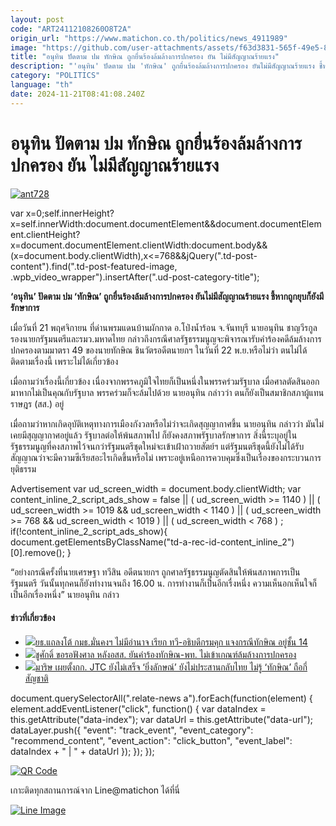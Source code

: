 ```yaml
---
layout: post
code: "ART24112108260O8T2A"
origin_url: "https://www.matichon.co.th/politics/news_4911989"
image: "https://github.com/user-attachments/assets/f63d3831-565f-49e5-824b-6adfd4a6a515"
title: "อนุทิน ปัดตาม ปม ทักษิณ ถูกยื่นร้องล้มล้างการปกครอง ยัน ไม่มีสัญญาณร้ายแรง"
description: "'อนุทิน' ปัดตาม ปม 'ทักษิณ' ถูกยื่นร้องล้มล้างการปกครอง ยันไม่มีสัญญาณร้ายแรง ชี้หากถูกยุบก็ยังมีรักษาการ"
category: "POLITICS"
language: "th"
date: 2024-11-21T08:41:08.240Z
---
```


# อนุทิน ปัดตาม ปม ทักษิณ ถูกยื่นร้องล้มล้างการปกครอง ยัน ไม่มีสัญญาณร้ายแรง

[![](https://www.matichon.co.th/wp-content/uploads/2024/11/ant728.jpg "ant728")](https://www.matichon.co.th/wp-content/uploads/2024/11/ant728.jpg)

var x=0;self.innerHeight?x=self.innerWidth:document.documentElement&&document.documentElement.clientHeight?x=document.documentElement.clientWidth:document.body&&(x=document.body.clientWidth),x<=768&&jQuery(".td-post-content").find(".td-post-featured-image, .wpb\_video\_wrapper").insertAfter(".ud-post-category-title");

**‘อนุทิน’ ปัดตาม ปม ‘ทักษิณ’ ถูกยื่นร้องล้มล้างการปกครอง ยันไม่มีสัญญาณร้ายแรง ชี้หากถูกยุบก็ยังมีรักษาการ**

เมื่อวันที่ 21 พฤศจิกายน ที่ด่านพรมแดนบ้านผักกาด อ.โป่งน้ำร้อน จ.จันทบุรี นายอนุทิน ชาญวีรกูล รองนายกรัฐมนตรีและรมว.มหาดไทย กล่าวถึงกรณีศาลรัฐธรรมนูญจะพิจารณารับคำร้องคดีล้มล้างการปกครองตามมาตรา 49 ของนายทักษิณ ชินวัตรอดีตนายกฯ ในวันที่ 22 พ.ย.หรือไม่ว่า ตนไม่ได้ติดตามเรื่องนี้ เพราะไม่ได้เกี่ยวข้อง

เมื่อถามว่าเรื่องนี้เกี่ยวข้อง เนื่องจากพรรคภูมิใจไทยก็เป็นหนึ่งในพรรคร่วมรัฐบาล เมื่อศาลตัดสินออกมาหากไม่เป็นคุณกับรัฐบาล พรรคร่วมก็จะล้มไปด้วย นายอนุทิน กล่าวว่า ตนก็ยังเป็นสมาชิกสภาผู้แทนราษฎร (สส.) อยู่

เมื่อถามว่าหากเกิดอุบัติเหตุทางการเมืองกังวลหรือไม่ว่าจะเกิดสุญญากาศขึ้น นายอนุทิน กล่าวว่า มันไม่เคยมีสุญญากาศอยู่แล้ว รัฐบาลต่อให้พ้นสภาพไป ก็ยังคงสภาพรัฐบาลรักษาการ สิ่งนี้ระบุอยู่ในรัฐธรรมนูญที่คงสภาพไว้จนกว่ารัฐมนตรีชุดใหม่จะเข้าเฝ้าถวายสัตย์ฯ แต่รัฐมนตรีชุดนี้ยังไม่ได้รับสัญญาณว่าจะมีความซีเรียสอะไรเกิดขึ้นหรือไม่ เพราะอยู่เหนือการควบคุมซึ่งเป็นเรื่องของกระบวนการยุติธรรม

Advertisement var ud\_screen\_width = document.body.clientWidth; var content\_inline\_2\_script\_ads\_show = false || ( ud\_screen\_width >= 1140 ) || ( ud\_screen\_width >= 1019 && ud\_screen\_width < 1140 ) || ( ud\_screen\_width >= 768 && ud\_screen\_width < 1019 ) || ( ud\_screen\_width < 768 ) ; if(!content\_inline\_2\_script\_ads\_show){ document.getElementsByClassName("td-a-rec-id-content\_inline\_2")\[0\].remove(); }

“อย่างกรณีครั้งที่นายเศรษฐา ทวีสิน อดีตนายกฯ ถูกศาลรัฐธรรมนูญตัดสินให้พ้นสภาพการเป็นรัฐมนตรี วันนั้นทุกคนก็ยังทำงานจนถึง 16.00 น. การทำงานก็เป็นอีกเรื่งหนึ่ง ความเห็นอกเห็นใจก็เป็นอีกเรื่องหนึ่ง” นายอนุทิน กล่าว

#### ข่าวที่เกี่ยวข้อง

*   [![](https://www.matichon.co.th/wp-content/uploads/2024/11/S__199614-1.jpg)ยธ.แถลงโต้ กมธ.มั่นคงฯ ไม่มีอำนาจ เรียก ทวี-อธิบดีกรมคุก แจงกรณีทักษิณ อยู่ชั้น 14](https://www.matichon.co.th/politics/news_4911769) 
*   [![](https://www.matichon.co.th/wp-content/uploads/2024/11/S__1996.jpg)ชูศักดิ์ ขอรอฟังศาล หลังอสส. ยันคำร้องทักษิณ-พท. ไม่เข้าเกณฑ์ล้มล้างการปกครอง](https://www.matichon.co.th/politics/news_4910228)
*   [![](https://www.matichon.co.th/wp-content/uploads/2024/11/มาริษ-2011.jpg)มาริษ เผยตั้งกก. JTC ยังไม่เสร็จ ‘ยิ่งลักษณ์’ ยังไม่ประสานกลับไทย ไม่รู้ ‘ทักษิณ’ ถือกี่สัญชาติ](https://www.matichon.co.th/politics/news_4909511)

document.querySelectorAll(".relate-news a").forEach(function(element) { element.addEventListener("click", function() { var dataIndex = this.getAttribute("data-index"); var dataUrl = this.getAttribute("data-url"); dataLayer.push({ "event": "track\_event", "event\_category": "recommend\_content", "event\_action": "click\_button", "event\_label": dataIndex + " | " + dataUrl }); }); });

[![QR Code](https://www.matichon.co.th/wp-content/uploads/2023/07/wob1371z.jpg)](https://lin.ee/ht0nDxX)

เกาะติดทุกสถานการณ์จาก Line@matichon ได้ที่นี่

[![Line Image](https://www.matichon.co.th/wp-content/uploads/2023/07/th.png)](https://lin.ee/ht0nDxX)